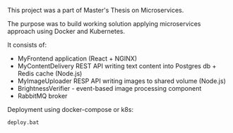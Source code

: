 This project was a part of Master's Thesis on Microservices.

The purpose was to build working solution applying microservices approach using Docker and Kubernetes.

It consists of:
* MyFrontend application (React + NGINX)
* MyContentDelivery REST API writing text content into Postgres db + Redis cache (Node.js)
* MyImageUploader RESP API writing images to shared volume (Node.js)
* BrightnessVerifier - event-based image processing component
* RabbitMQ broker

Deployment using docker-compose or k8s: 
```sh
deploy.bat
```
